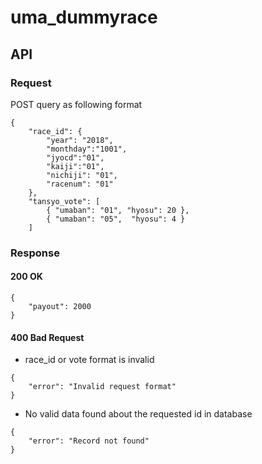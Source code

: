 # uma_dummyrace
## API
### Request
POST query as following format
```
{
    "race_id": {
        "year": "2018",
        "monthday":"1001",
        "jyocd":"01",
        "kaiji":"01",
        "nichiji": "01",
        "racenum": "01"
    },
    "tansyo_vote": [
        { "umaban": "01", "hyosu": 20 },
        { "umaban": "05",  "hyosu": 4 }
    ]
```

### Response

#### 200 OK
```
{
    "payout": 2000
}
```

#### 400 Bad Request
* race_id or vote format is invalid
```
{
    "error": "Invalid request format"
}
```

* No valid data found about the requested id in database 
```
{
    "error": "Record not found"
}
```
